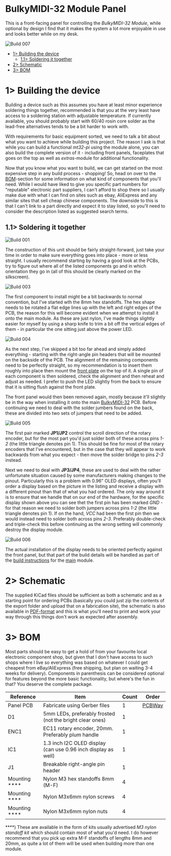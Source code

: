 # BulkyMIDI-32 Module Panel
This is a front-facing panel for controlling the *BulkyMIDI-32 Module*, while optional by design I find that it makes the system a lot more enjoyable in use and looks better while on my desk.

![Build 007](https://github.com/tebl/BulkyMIDI-32/raw/main/gallery/build_panel_007.jpg)

- [1> Building the device](#1-building-the-device)
  - [1.1> Soldering it together](#11-soldering-it-together)
- [2> Schematic](#2-schematic)
- [3> BOM](#3-bom)

# 1> Building the device
Building a device such as this assumes you have at least minor experience soldering things together, recommended is that you at the very least have access to a soldering station with adjustable temperature. If currently available, you should probably start with 60/40 rosin core solder as the lead-free alternatives tends to be a bit harder to work with.

With requirements for basic equipment sorted, we need to talk a bit about what you want to achieve while building this project. The reason I ask is that while you can build a functional *mt32-pi* using the module alone, you can also build the complete version of it - including front panels, faceplates that goes on the top as well as *extras*-module for additional functionality. 

Now that you know what you want to build, we can get started on the most expensive step in any build process - shopping! So, head on over to the [BOM](#3-bom)-section for some information on what kind of components that you'll need. While I would have liked to give you specific part numbers for "reputable" electronic part suppliers, I can't afford to shop there so I usually make due with what I can find on sites such as ebay, AliExpress and any similar sites that sell cheap chinese components. The downside to this is that I can't link to a part directly and expect it to stay listed, so you'll need to consider the description listed as suggested search terms.

## 1.1> Soldering it together
![Build 001](https://github.com/tebl/BulkyMIDI-32/raw/main/gallery/build_panel_001.jpg)

The construction of this unit should be fairly straight-forward, just take your time in order to make sure everything goes into place - more or less straight. I usually recommend starting by having a good look at the PCBs, try to figure out where all of the listed components go and in which orientation they go in (all of this should be clearly marked on the silkscreen). 

![Build 003](https://github.com/tebl/BulkyMIDI-32/raw/main/gallery/build_panel_003.jpg)

The first component to install might be a bit backwards to normal convention, but I've started wth the 8mm hex standoffs. The hex shape needs to be rotated a flat edge lines up with the left and right edges of the PCB, the reason for this will become evident when we attempt to install it onto the main module. As these are just nylon, I've made things slightly easier for myself by using a sharp knife to trim a bit off the vertical edges of them - in particular the one sitting just above the power LED.

![Build 004](https://github.com/tebl/BulkyMIDI-32/raw/main/gallery/build_panel_004.jpg)

As the next step, I've skipped a bit too far ahead and simply added everything - starting with the right-angle pin headers that will be mounted on the backside of the PCB. The alignment of the remaining components need to be perfectly straight, so my recommendation is to insert them roughly into place then mount the [front plate](https://github.com/tebl/BulkyMIDI-32/tree/main/faceplates/BulkyMIDI-32%20Module%20FP1) on the top of it. A single pin of each component is then soldered, check the alignment and then reheat and adjust as needed. I prefer to push the LED slightly from the back to ensure that it is sitting flush against the front plate.

The front panel would then been removed again, mostly because it'll slightly be in the way when installing it onto the main [BulkyMIDI-32](https://github.com/tebl/BulkyMIDI-32/tree/main/BulkyMIDI-32%20Module) PCB. Before continuing we need to deal with the solder jumbers found on the back, these are divided into two sets of jumpers that need to be added.

![Build 005](https://github.com/tebl/BulkyMIDI-32/raw/main/gallery/build_panel_005.jpg)

The first pair marked **JP1/JP2** control the scroll direction of the rotary encoder, but for the most part you'd just solder both of these across pins *1-2* (the little triangle denotes pin 1). This should be fine for most of the rotary encoders that I've encountered, but in the case that they will appear to work backwards from what you expect - then move the solder bridge to pins *2-3* instead.

Next we need to deal with **JP3/JP4**, these are used to deal with the rather unfortunate situation caused by some manufacturers making changes to the pinout. Particularly this is a problem with 0.96" OLED displays, often you'll order a display based on the picture in the listing and receive a display with a different pinout than that of what you had ordered. The only way around it is to ensure that we handle that on our end of the hardware, for the specific display shown above you can see thet the first pin has been marked *GND* - for that reason we need to solder both jumpers across pins *1-2* (the little triangle denotes pin 1). If on the hand, *VCC* had been the first pin then we would instead need to solder both across pins *2-3*. Preferably double-check and triple-check this before continuing as the wrong setting will commonly destroy the display module.

![Build 006](https://github.com/tebl/BulkyMIDI-32/raw/main/gallery/build_panel_006.jpg)

The actual installation of the display needs to be oriented perfectly against the front panel, but that part of the build details will be handled as part of the [build instructions](https://github.com/tebl/BulkyMIDI-32/blob/main/BulkyMIDI-32%20Module/README.md#132-front-panel) for the [main](https://github.com/tebl/BulkyMIDI-32/tree/main/BulkyMIDI-32%20Module) module.

# 2> Schematic
The supplied KiCad files should be sufficient as both a schematic and as a  starting point for ordering PCBs (basically you could just zip the contents of the export folder and upload that on a fabrication site), the schematic is also available in [PDF-format](https://github.com/tebl/BulkyMIDI-32/tree/main/documentation/schematic) and this is what you'll need to print and work your way through this things don't work as expected after assembly.


# 3> BOM
Most parts should be easy to get a hold of from your favourite local electronic component shop, but given that I don't have access to such shops where I live so everything was based on whatever I could get cheapest from eBay/AliExpress (free shipping, but plan on waiting 3-4 weeks for delivery). Components in parenthesis can be considered optional for features beyond the more basic functionality, but where's the fun in that? You deserve the complete package.

| Reference             | Item                                                              | Count | Order  |
| --------------------- | ----------------------------------------------------------------- | ----- | ------ |
| Panel PCB             | Fabricate using Gerber files                                      |     1 | [PCBWay](https://www.pcbway.com/project/shareproject/BulkyMIDI_32_Module_Panel_17b7fa7c.html)
| D1                    | 5mm LEDs, preferably frosted (not the bright clear ones)          |     1 |
| ENC1                  | EC11 rotary encoder, 20mm. Preferably plum handle                 |     1 |
| IC1                   | 1.3 inch I2C OLED display (can use 0.96 inch display as well)     |     1 |
| J1                    | Breakable right-angle pin header                                  |     1 |
| Mounting ****         | Nylon M3 hex standoffs 8mm (M-F)                                  |     4 |
| Mounting ****         | Nylon M3x6mm nylon screws                                         |     4 |
| Mounting ****         | Nylon M3x6mm nylon nuts                                           |     4 |

****) These are available in the form of kits usually advertised *M3 nylon standoff kit* which should contain most of what you'd need. I do however recommend that you pick up extra M-F standoffs of lengths 8mm and 20mm, as quite a lot of them will be used when building more than one module.